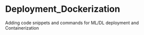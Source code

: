 # Deployment_Dockerization
Adding code snippets and commands for ML/DL deployment and Containerization

